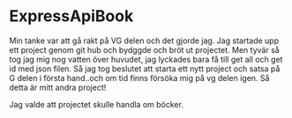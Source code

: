 # ExpressApiBook

Min tanke var att gå rakt på VG delen och det gjorde jag. Jag startade upp ett project genom git hub och bydggde och bröt ut projectet. Men tyvär så tog jag mig nog vatten över huvudet, jag lyckades bara få till get all och get id med json filen. Så jag tog beslutet att starta ett nytt project och satsa på G delen i första hand..och om tid finns försöka mig på vg delen igen. Så detta är mitt andra project!

Jag valde att projectet skulle handla om böcker.
